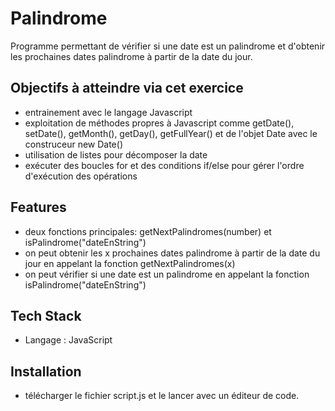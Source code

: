 # Palindrome

Programme permettant de vérifier si une date est un palindrome et d'obtenir les prochaines dates palindrome à partir de la date du jour.

## Objectifs à atteindre via cet exercice

- entrainement avec le langage Javascript
- exploitation de méthodes propres à Javascript comme getDate(), setDate(), getMonth(), getDay(), getFullYear() et de l'objet Date avec le construceur new Date()
- utilisation de listes pour décomposer la date
- exécuter des boucles for et des conditions if/else pour gérer l'ordre d'exécution des opérations

## Features

- deux fonctions principales: getNextPalindromes(number) et isPalindrome("dateEnString")
- on peut obtenir les x prochaines dates palindrome à partir de la date du jour en appelant la fonction getNextPalindromes(x)
- on peut vérifier si une date est un palindrome en appelant la fonction isPalindrome("dateEnString")

## Tech Stack

- Langage : JavaScript

## Installation

- télécharger le fichier script.js et le lancer avec un éditeur de code.
